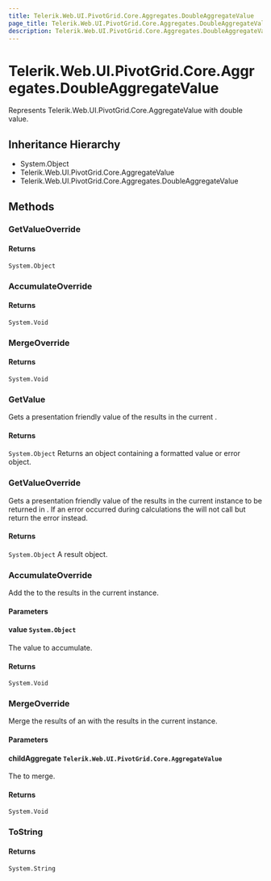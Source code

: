 ```yaml
---
title: Telerik.Web.UI.PivotGrid.Core.Aggregates.DoubleAggregateValue
page_title: Telerik.Web.UI.PivotGrid.Core.Aggregates.DoubleAggregateValue
description: Telerik.Web.UI.PivotGrid.Core.Aggregates.DoubleAggregateValue
---
```


# Telerik.Web.UI.PivotGrid.Core.Aggregates.DoubleAggregateValue

Represents Telerik.Web.UI.PivotGrid.Core.AggregateValue with double value.

## Inheritance Hierarchy

* System.Object
* Telerik.Web.UI.PivotGrid.Core.AggregateValue
* Telerik.Web.UI.PivotGrid.Core.Aggregates.DoubleAggregateValue

## Methods

###  GetValueOverride

#### Returns

`System.Object` 

###  AccumulateOverride

#### Returns

`System.Void` 

###  MergeOverride

#### Returns

`System.Void` 

###  GetValue

Gets a presentation friendly value of the results in the current .

#### Returns

`System.Object` Returns an object containing a formatted value or error object.

###  GetValueOverride

Gets a presentation friendly value of the results in the current  instance to be returned in .
            If an error occurred during calculations the  will not call  but return the error instead.

#### Returns

`System.Object` A result object.

###  AccumulateOverride

Add the  to the results in the current  instance.

#### Parameters

#### value `System.Object`

The value to accumulate.

#### Returns

`System.Void` 

###  MergeOverride

Merge the results of an  with the results in the current  instance.

#### Parameters

#### childAggregate `Telerik.Web.UI.PivotGrid.Core.AggregateValue`

The  to merge.

#### Returns

`System.Void` 

###  ToString

#### Returns

`System.String` 

